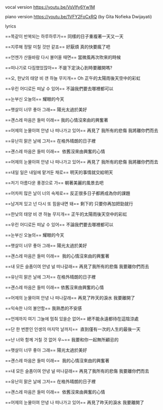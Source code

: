 
vocal version
https://youtu.be/VsVIfy6Yw1M

piano version
https://youtu.be/1VFY2FoCxRQ (by Gita Nofieka Dwijayati)

lyrics

==똑같이 반복되는 하루하루가==
同樣的日子重複著一天又一天

==지루해 정말 미칠 것만 같죠==
好厭煩 真的快要瘋了吧

==언젠가 산들바람 다시 불어올 때면==
當微風再次吹來的時候

==떠나기로 다짐했었잖아==
不是下定決心到時要離開嗎?

==오, 한낮의 태양 비 갠 하늘 무지개==
Oh 正午的太陽雨後天空中的彩虹

==우린 어디로든 떠날 수 있어==
不論我們要去哪裡都可以

==눈부신 오늘의==
耀眼的今天

==햇살이 너무 좋아 그래==
陽光太過於美好

==괜스레 마음은 들떠 이래==
我的心情沒來由的興奮著

==어제의 눈물이여 안녕 나 떠나가고 있어==
再見了 我所有的悲傷 我將離你們而去

==유난히 맑은 날에 그저==
在格外晴朗的日子裡

==괜스레 마음은 들떠 이래== 
依舊沒來由興奮的心情

==어제의 눈물이여 안녕 나 떠나가고 있어==
再見了 我所有的悲傷 我將離你們而去

==내일 일은 내일에 맡겨둔 채로==
明天的事情就交給明天

==저기 아름다운 풍경으로 가==
朝著美麗的風景去吧

==어차피 많은 날이 너의 숙제로==
反正很多日子都將成為你的課題

==남겨져 있고 넌 다시 또 힘을내면 돼==
剩下的 只要你再加把勁就行

==한낮의 태양 비 갠 하늘 무지개==
正午的太陽雨後天空中的彩虹

==우린 어디로든 떠날 수 있어==
不論我們要去哪裡都可以

==눈부신 오늘의==
耀眼的今天

==햇살이 너무 좋아 그래==
陽光太過於美好 

==괜스레 마음은 들떠 이래== 
我的心情沒來由的興奮著

==내 모든 슬픔이여 안녕 널 떠나갈래==
再見了我所有的悲傷 我要離你們而去

==유난히 맑은 날에 그저==
在格外晴朗的日子裡

==괜스레 마음은 들떠 이래==
依舊沒來由興奮的心情

==어제의 눈물이여 안녕 나 떠나갈래==
再見了昨天的淚水 我要離開了

==익숙한 나의 불안함==
我熟悉的不安感

==언제까지 여기 그늘에 멈춰 있을순 없어==
總不能永遠都待在這陰涼處

==단 한 번뿐인 인생의 마지막 날까지== 
直到僅有一次的人生的最後一天

==난 너와 함께 거칠 것 없어 우~==
我要和你一起無所顧忌的

==햇살이 너무 좋아 그래==
陽光太過於美好 

==괜스레 마음은 들떠 이래== 
我的心情沒來由的興奮著

==내 모든 슬픔이여 안녕 널 떠나갈래==
再見了我所有的悲傷 我要離你們而去

==유난히 맑은 날에 그저==
在格外晴朗的日子裡

==괜스레 마음은 들떠 이래== 
依舊沒來由興奮的心情

==어제의 눈물이여 안녕 나 떠나가고 있어==
再見了昨天的淚水 我要離開了